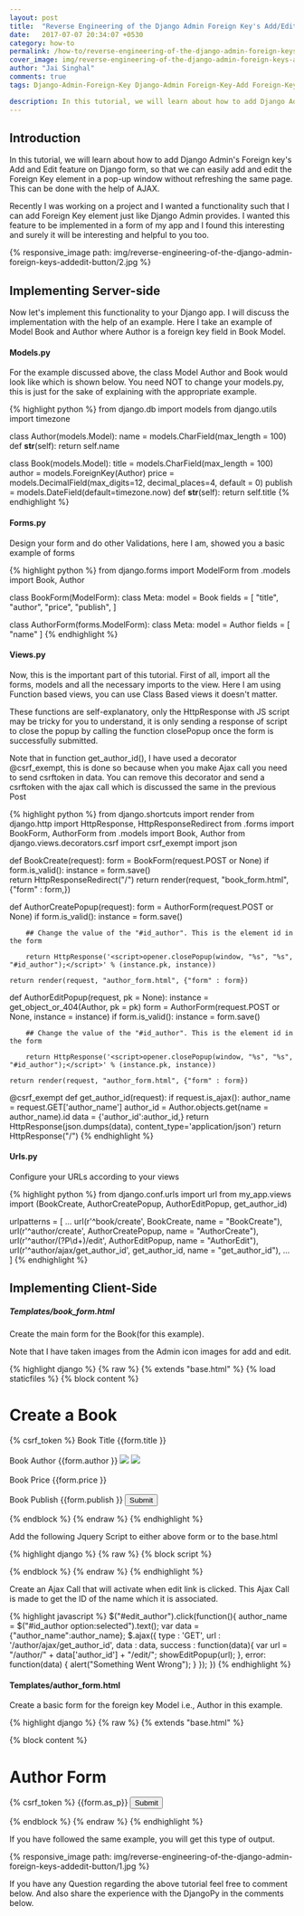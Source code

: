 ```yaml
---
layout: post
title:  "Reverse Engineering of the Django Admin Foreign Key's Add/Edit Button"
date:   2017-07-07 20:34:07 +0530
category: how-to
permalink: /how-to/reverse-engineering-of-the-django-admin-foreign-keys-addedit-button/
cover_image: img/reverse-engineering-of-the-django-admin-foreign-keys-addedit-button/cover.jpg
author: "Jai Singhal"
comments: true
tags: Django-Admin-Foreign-Key Django-Admin Foreign-Key-Add Foreign-Key-Edit ForeignKey-add Reverse-Engineering-Django Reverse-Engineering-the-Django-Admin-Foreign-Key's-Add/Edit-Button DjangoPy django

description: In this tutorial, we will learn about how to add Django Admin's Foreign key's Add and Edit feature on Django form, so that we can easily add and edit the Foreign Key element in a pop-up window.
---
```



## Introduction
In this tutorial, we will learn about how to add Django Admin's Foreign key's Add and Edit feature on Django form, so that we can easily add and edit the Foreign Key element in a pop-up window without refreshing the same page. This can be done with the help of AJAX. 

Recently I was working on a project and I wanted a functionality such that I can add Foreign Key element just like Django Admin provides. I wanted this feature to be implemented in a form of my app and I found this interesting and surely it will be interesting and helpful to you too.

 
 {% responsive_image path: img/reverse-engineering-of-the-django-admin-foreign-keys-addedit-button/2.jpg %}


## Implementing Server-side
Now let's implement this functionality to your Django app. I will discuss the implementation with the help of an example. Here I take an example of Model Book and Author where Author is a foreign key field in Book Model. 

#### Models.py
For the example discussed above, the class Model Author and Book would look like which is shown below. You need NOT to change your models.py, this is just for the sake of explaining with the appropriate example.

{% highlight python %}
from django.db import models
from django.utils import timezone

class Author(models.Model):
	name = models.CharField(max_length = 100)
	def __str__(self):
		return self.name

class Book(models.Model):
	title = models.CharField(max_length = 100)	
	author = models.ForeignKey(Author)
	price =  models.DecimalField(max_digits=12, decimal_places=4, default = 0)
	publish = models.DateField(default=timezone.now)
	def __str__(self):
		return self.title
{% endhighlight %} 


#### Forms.py
Design your form and do other Validations, here I am, showed you a basic example of forms

{% highlight python %}
from django.forms import ModelForm
from .models import Book, Author

class BookForm(ModelForm):
	class Meta:
		model = Book
		fields = [
			"title",
			"author",
			"price",
			"publish",
		]

class AuthorForm(forms.ModelForm):
	class Meta:
		model = Author
		fields = [
			"name"
		]
{% endhighlight %}

#### Views.py
Now, this is the important part of this tutorial. First of all, import all the forms, models and all the necessary imports to the view. Here I am using Function based views, you can use Class Based views it doesn't matter.

These functions are self-explanatory, only the HttpResponse with JS script may be tricky for you to understand, it is only sending a response of script to close the popup by calling the function closePopup once the form is successfully submitted.

Note that in function get_author_id(), I have used a decorator @csrf_exempt, this is done so because when you make Ajax call you need to send csrftoken in data. You can remove this decorator and send a csrftoken with the ajax call which is discussed the same in the previous Post 

{% highlight python %}
from django.shortcuts import render
from django.http import HttpResponse, HttpResponseRedirect
from .forms import BookForm, AuthorForm
from .models import Book, Author
from django.views.decorators.csrf import csrf_exempt
import json

def BookCreate(request):
	form = BookForm(request.POST or None)
	if form.is_valid():
		instance = form.save()		
		return HttpResponseRedirect("/")
	return render(request, "book_form.html", {"form" : form,})

def AuthorCreatePopup(request):
	form = AuthorForm(request.POST or None)
	if form.is_valid():
		instance = form.save()

		## Change the value of the "#id_author". This is the element id in the form
		
		return HttpResponse('<script>opener.closePopup(window, "%s", "%s", "#id_author");</script>' % (instance.pk, instance))
	
	return render(request, "author_form.html", {"form" : form})

def AuthorEditPopup(request, pk = None):
	instance = get_object_or_404(Author, pk = pk)
	form = AuthorForm(request.POST or None, instance = instance)
	if form.is_valid():
		instance = form.save()
		
		## Change the value of the "#id_author". This is the element id in the form
		
		return HttpResponse('<script>opener.closePopup(window, "%s", "%s", "#id_author");</script>' % (instance.pk, instance))

	return render(request, "author_form.html", {"form" : form})

@csrf_exempt
def get_author_id(request):
	if request.is_ajax():
		author_name = request.GET['author_name']
		author_id = Author.objects.get(name = author_name).id
		data = {'author_id':author_id,}
		return HttpResponse(json.dumps(data), content_type='application/json')
	return HttpResponse("/")
{% endhighlight %} 

#### Urls.py
Configure your URLs according to your views 

{% highlight python %}
from django.conf.urls import url
from my_app.views import (BookCreate,
                          AuthorCreatePopup,
                          AuthorEditPopup,
                          get_author_id)

urlpatterns = [
    ...
    url(r'^book/create', BookCreate, name = "BookCreate"),
    url(r'^author/create', AuthorCreatePopup, name = "AuthorCreate"),
    url(r'^author/(?P<pk>\d+)/edit', AuthorEditPopup, name = "AuthorEdit"),
    url(r'^author/ajax/get_author_id', get_author_id, name = "get_author_id"),
    ...
]
 {% endhighlight %}

## Implementing Client-Side
##### Templates/book_form.html
Create the main form for the Book(for this example).

Note that I have taken images from the Admin icon images for add and edit.

{% highlight django %}
{% raw %}
{% extends "base.html" %}
{% load staticfiles %}
{% block content %}

<div class = "container">
	<h1>Create a Book</h1>
	<form method = 'POST' action= '' enctype = "multipart/form-data" novalidate id = "book-form">{% csrf_token %}
		<label for="book-title" class="control-label">Book Title</label>
			{{form.title }}
		<br><br>
		<label for="book-author" class="control-label">Book Author</label>
		{{form.author }}
		<a href="/author/create" id="add_author" onclick="return showAddPopup(this);"><img src = "{% static '/images/icon-addlink.svg' %}"></a>
		<a id="edit_author" style="cursor: pointer; cursor: hand;"><img src = "{% static '/images/icon-changelink.svg' %}"></a>
		<br><br>
		<label for="book-price" class="control-label">Book Price</label>
		{{form.price }}
		<br><br>
		<label for="book-publish" class="control-label">Book Publish</label>
		{{form.publish }}
		<input type="submit" value = "Submit" />
	</form>
</div>

{% endblock %}
{% endraw %}
{% endhighlight %}

Add the following Jquery Script to either above form or to the base.html 

{% highlight django %}
{% raw %}
{% block script %}

<script type="text/javascript">
function showEditPopup(url) {
    var win = window.open(url, "Edit", 
        'height=500,width=800,resizable=yes,scrollbars=yes');
    return false;
}
function showAddPopup(triggeringLink) {
    var name = triggeringLink.id.replace(/^add_/, '');
    href = triggeringLink.href;
    var win = window.open(href, name, 'height=500,width=800,resizable=yes,scrollbars=yes');
    win.focus();
    return false;
}
function closePopup(win, newID, newRepr, id) {
    $(id).append('<option value=' + newID + ' selected >' + newRepr + '</option>')
    win.close();
}

</script>
{% endblock %}
{% endraw %}
{% endhighlight %}

Create an Ajax Call that will activate when edit link is clicked. This Ajax Call is made to get the ID of the name which it is associated.

{% highlight javascript %}
$("#edit_author").click(function(){
	author_name = $("#id_author option:selected").text();
	var data = {"author_name":author_name};
    $.ajax({
        type : 'GET',
        url :  '/author/ajax/get_author_id',
        data : data,
        success : function(data){
        	var url = "/author/" + data['author_id'] + "/edit/";
        	showEditPopup(url);
        },
        error: function(data) {
          alert("Something Went Wrong"); 
        }
  	});
})
{% endhighlight %}

#### Templates/author_form.html
Create a basic form for the foreign key Model i.e., Author in this example.

{% highlight django %}
{% raw %}
{% extends "base.html" %}

{% block content %}
<div class = "container">
	<h1>Author Form</h1>
	<form method = 'POST' action= '' enctype = "multipart/form-data" novalidate id = "author-form">{% csrf_token %}
		{{form.as_p}}
		<input type="submit" value = "Submit" />
	</form>
</div>
{% endblock %}
{% endraw %}
{% endhighlight %}

If you have followed the same example, you will get this type of output.


{% responsive_image path: img/reverse-engineering-of-the-django-admin-foreign-keys-addedit-button/1.jpg %}

 

If you have any Question regarding the above tutorial feel free to comment below. And also share the experience with the DjangoPy in the comments below.
